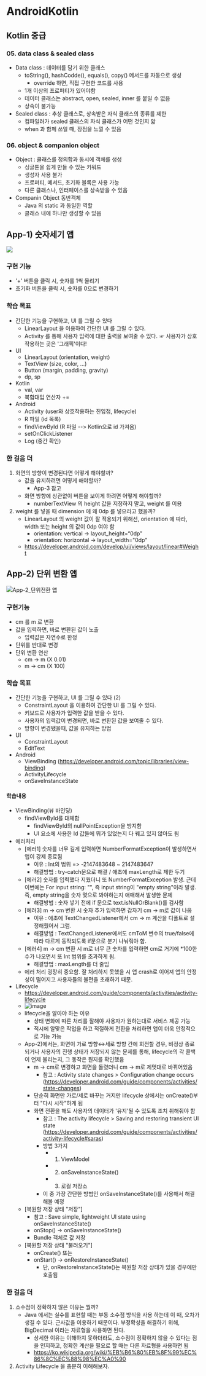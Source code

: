 # AndroidKotlin

## Kotlin 중급

### 05. data class & sealed class

- Data class : 데이터를 담기 위한 클래스
  - toString(), hashCodde(), equals(), copy() 메서드를 자동으로 생성
    - override 하면, 직접 구현한 코드를 사용
  - 1개 이상의 프로퍼티가 있어야함
  - 데이터 클래스는 abstract, open, sealed, inner 를 붙일 수 없음
  - 상속이 불가능
- Sealed class : 추상 클래스로, 상속받은 자식 클래스의 종류를 제한
  - 컴파일러가 sealed 클래스의 자식 클래스가 어떤 것인지 앎
  - when 과 함께 쓰일 때, 장점을 느낄 수 있음

### 06. object & companion object

- Object : 클래스를 정의함과 동시에 객체를 생성
  - 싱글톤을 쉽게 만들 수 있는 키워드
  - 생성자 사용 불가
  - 프로퍼티, 메서드, 초기화 블록은 사용 가능
  - 다른 클래스나, 인터페이스를 상속받을 수 있음
- Companin Object 동반객체
  - Java 의 static 과 동일한 역할
  - 클래스 내에 하나만 생성할 수 있음

## App-1) 숫자세기 앱

<img src="https://user-images.githubusercontent.com/87654809/212803675-65c118ad-7818-4738-98e8-45ef14293b48.gif">

### 구현 기능
- '+' 버튼을 클릭 시, 숫자를 1씩 올리기
- 초기화 버튼을 클릭 시, 숫자를 0으로 변경하기

### 학습 목표
- 간단한 기능을 구현하고, UI 를 그릴 수 있다
	- LinearLayout 을 이용하여 간단한 UI 를 그릴 수 있다.
	- Activity 를 통해 사용자 입력에 대한 출력을 보여줄 수 있다.
	☞ 사용자가 상호작용하는 곳은 '그래픽'이다!
- UI
	- LinearLayout (orientation, weight)
	- TextView (size, color, ...)
	- Button (margin, padding, gravity)
	- dp, sp
- Kotlin
	- val, var
	- 복합대입 연산자 +=
- Android
	- Activity (user와 상호작용하는 진입점, lifecycle)
	- R 파일 (id 목록)
	- findViewById (R 파일 --> Kotlin으로 id 가져옴)
	- setOnClickListener
	- Log (중간 확인)

### 한 걸음 더
1. 화면의 방향이 변경된다면 어떻게 해야할까?
	- 값을 유지하려면 어떻게 해야할까?
		- App-3 참고
	- 화면 방향에 상관없이 버튼을 보이게 하려면 어떻게 해야할까?
		- numberTextView 의 height 값을 지정하지 말고, weight 를 이용
2. weight 를 넣을 때 dimension 에 왜 0dp 를 넣으라고 했을까?
	- LinearLayout 의 weight 값이 잘 적용되기 위해선, orientation 에 따라, width 또는 height 의 값이 0dp 여야 함
		- orientation: vertical -> layout_height=“0dp”
		- orientation: horizontal -> layout_width="0dp"
	- https://developer.android.com/develop/ui/views/layout/linear#Weight
	
	
## App-2) 단위 변환 앱

![App-2_단위전환 앱](https://user-images.githubusercontent.com/87654809/213958079-c95c5618-750f-43c1-8cc9-272737b28670.gif)

### 구현기능

- cm 를 m 로 변환
- 값을 입력하면, 바로 변환된 값이 노출
	- 입력값은 자연수로 한정
- 단위를 반대로 변경
- 단위 변환 연산
	- cm → m (X 0.01)
	- m → cm (X 100)

### 학습 목표

- 간단한 기능을 구현하고, UI 를 그릴 수 있다 (2)
	- ConstraintLayout 을 이용하여 간단한 UI 를 그릴 수 있다.
	- 키보드로 사용자가 입력한 값을 받을 수 있다.
	- 사용자의 입력값이 변경되면, 바로 변환된 값을 보여줄 수 있다.
	- 방향이 변경됐을때, 값을 유지하는 방법
- UI
	- ConstraintLayout
	- EditText
- Android
	- ViewBinding (https://developer.android.com/topic/libraries/view-binding)
	- ActivityLifecycle
	- onSaveInstanceState
	
#### 학습내용
- ViewBinding(뷰 바인딩)
	- findViewById를 대체함
		- findViewById의 nullPointException을 방지함
		- UI 요소에 사용한 Id 값들에 뭐가 있었는지 다 꿰고 있지 않아도 됨
- 에러처리
	- [에러1] 숫자를 너무 길게 입력하면 NumberFormatException이 발생하면서 앱이 강제 종료됨
		- 이유 : Int의 범위 => -2147483648 ~ 2147483647
		- 해결방법 : try-catch문으로 해결 / 애초에 maxLength로 제한 두기
	- [에러2] 숫자를 입력했다 지웠더니 또 NumberFormatException 발생. 근데 이번에는 For input string: "", 즉 input string이 "empty string"이라 발생. 즉, empty string을 숫자 몇으로 봐야하는지 애매해서 발생한 문제
		- 해결방법 : 숫자 넣기 전에 if 문으로 text.isNullOrBlank()를 검사함
	- [에러3] m -> cm 변환 시 숫자 추가 입력하면 갑자기 cm -> m로 값이 나옴
		- 이유 : 애초에 TextChangedListener에서 cm -> m 계산을 디폴트로 설정해줬어서 그럼.
		- 해결방법 : TextChangedListener에서도 cmToM 변수의 true/false에 따라 다르게 동작되도록 if문으로 분기 나눠줘야 함.
	- [에러4] m -> cm 변환 시 m로 너무 큰 숫자를 입력하면 cm로 거기에 *100한 수가 나오면서 또 Int 범위를 초과하게 됨.
		- 해결방법 : maxLength를 더 줄임
	- 에러 처리 굉장히 중요함. 잘 처리하지 못했을 시 앱 crash로 이어져 앱의 안정성이 떨어지고 사용자들의 불편을 초래하기 때문.
- Lifecycle
	- https://developer.android.com/guide/components/activities/activity-lifecycle
	- ![image](https://user-images.githubusercontent.com/87654809/213953195-af367c33-8010-45e1-ae98-8465680b4c8d.png)
	- lifecycle을 알아야 하는 이유
		- 상태 변화에 따른 처리를 잘해야 사용자가 원하는대로 서비스 제공 가능
		- 적시에 알맞은 작업을 하고 적절하게 전환을 처리하면 앱이 더욱 안정적으로 기능 가능
	- App-2)에서는, 화면이 가로 방향↔세로 방향 간에 회전할 경우, 비정상 종료되거나 사용자의 진행 상태가 저장되지 않는 문제를 통해, lifecycle의 각 콜백이 언제 불리는지, 그 동작은 뭔지를 확인했음
		- m -> cm로 변경하고 화면을 돌렸더니 cm -> m로 제멋대로 바뀌어있음
			- 참고 : Activity state changes > Configuration change occurs (https://developer.android.com/guide/components/activities/state-changes)
		- 단순히 화면만 가로/세로 바꾸는 거지만 lifecycle 상에서는 onCreate()부터 "다시 시작"하게 됨
		- 화면 전환을 해도 사용자의 데이터가 '유지'될 수 있도록 조치 취해줘야 함
			- 참고 : The activity lifecycle > Saving and restoring transient UI state (https://developer.android.com/guide/components/activities/activity-lifecycle#saras)
			- 방법 3가지 
				- 1) ViewModel
				- 2) onSaveInstanceState()
				- 3) 로컬 저장소
			- 이 중 가장 간단한 방법인 onSaveInstanceState()를 사용해서 해결해볼 예정
	- [복원할 저장 상태 "저장"]
		- 참고 : Save simple, lightweight UI state using onSaveInstanceState()
		- onStop() -> onSaveInstanceState()
		- Bundle 객체로 값 저장
	- [복원할 저장 상태 "불러오기"]
		- onCreate() 또는 
		- onStart() -> onRestoreInstanceState() 
			- 단, onRestoreInstanceState()는 복원할 저장 상태가 있을 경우에만 호출됨

### 한 걸음 더
1. 소수점이 정확하지 않은 이유는 뭘까?
	- Java 에서는 실수를 표현할 때는 부동 소수점 방식을 사용 하는데 이 때, 오차가 생길 수 있다. 근사값을 이용하기 때문이다. 부정확성을 해결하기 위해, BigDecimal 이라는 자료형을 사용하면 된다.
		- 상세한 이유는 이해하지 못하더라도, 소수점이 정확하지 않을 수 있다는 점을 인지하고, 정확한 계산을 필요로 할 때는 다른 자료형을 사용하면 됨
		- https://ko.wikipedia.org/wiki/%EB%B6%80%EB%8F%99%EC%86%8C%EC%88%98%EC%A0%90
2. Activity Lifecycle 을 충분히 이해해보자.
